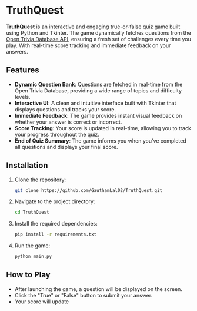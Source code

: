 # TruthQuest

**TruthQuest** is an interactive and engaging true-or-false quiz game built using Python and Tkinter. The game dynamically fetches questions from the [Open Trivia Database API](https://opentdb.com/), ensuring a fresh set of challenges every time you play. With real-time score tracking and immediate feedback on your answers.

## Features

- **Dynamic Question Bank**: Questions are fetched in real-time from the Open Trivia Database, providing a wide range of topics and difficulty levels.
- **Interactive UI**: A clean and intuitive interface built with Tkinter that displays questions and tracks your score.
- **Immediate Feedback**: The game provides instant visual feedback on whether your answer is correct or incorrect.
- **Score Tracking**: Your score is updated in real-time, allowing you to track your progress throughout the quiz.
- **End of Quiz Summary**: The game informs you when you've completed all questions and displays your final score.

## Installation

1. Clone the repository:
    ```bash
    git clone https://github.com/GauthamLal02/TruthQuest.git
    ```
2. Navigate to the project directory:
    ```bash
    cd TruthQuest
    ```
3. Install the required dependencies:
    ```bash
    pip install -r requirements.txt
    ```
4. Run the game:
    ```bash
    python main.py
    ```

## How to Play

- After launching the game, a question will be displayed on the screen.
- Click the "True" or "False" button to submit your answer.
- Your score will update
